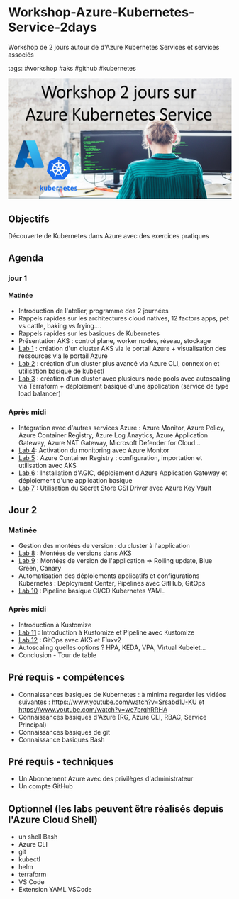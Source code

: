 # Workshop-Azure-Kubernetes-Service-2days
Workshop de 2 jours autour de d'Azure Kubernetes Services et services associés

tags: #workshop #aks #github #kubernetes

<img width='800' src='./images/Banner-workshop.jpg'/> 


## Objectifs
Découverte de Kubernetes dans Azure avec des exercices pratiques

## Agenda
### jour 1
#### Matinée
- Introduction de l'atelier, programme des 2 journées
- Rappels rapides sur les architectures cloud natives, 12 factors apps, pet vs cattle, baking vs frying....
- Rappels rapides sur les basiques de Kubernetes
- Présentation AKS : control plane, worker nodes, réseau, stockage
- [Lab 1](/Lab_1/README.md) : création d'un cluster AKS via le portail Azure + visualisation des ressources via le portail Azure 
- [Lab 2](/Lab_2/README.md) : création d'un cluster plus avancé via Azure CLI, connexion et utilisation basique de kubectl
- [Lab 3](/Lab_3/README.md) : création d'un cluster avec plusieurs node pools avec autoscaling via Terraform + déploiement basique d'une application (service de type load balancer)
### Après midi
- Intégration avec d'autres services Azure : Azure Monitor, Azure Policy, Azure Container Registry, Azure Log Anaytics, Azure Application Gateway, Azure NAT Gateway, Microsoft Defender for Cloud...
- [Lab 4](/Lab_4/README.md): Activation du monitoring avec Azure Monitor
- [Lab 5](/Lab_5/README.md) : Azure Container Registry : configuration, importation et utilisation avec AKS 
- [Lab 6](/Lab_6/README.md) : Installation d'AGIC, déploiement d'Azure Application Gateway et déploiement d'une application basique
- [Lab 7](/Lab_7/README.md) : Utilisation du Secret Store CSI Driver avec Azure Key Vault


## Jour 2
### Matinée
- Gestion des montées de version : du cluster à l'application 
- [Lab 8](/Lab_8/README.md) : Montées de versions dans AKS
- [Lab 9](/Lab_9/README.md) : Montées de version de l'application  => Rolling update, Blue Green, Canary
- Automatisation des déploiements applicatifs et configurations Kubernetes : Deployment Center, Pipelines avec GitHub, GitOps
- [Lab 10](/Lab_10/README.md) : Pipeline basique CI/CD Kubernetes YAML 
### Après midi
- Introduction à Kustomize
- [Lab 11](/Lab_11/README.md) : Introduction à Kustomize et Pipeline avec Kustomize
- [Lab 12](/Lab_12/README.md) : GitOps avec AKS et Fluxv2 
- Autoscaling quelles options ? HPA, KEDA, VPA, Virtual Kubelet...
- Conclusion - Tour de table

## Pré requis - compétences
- Connaissances basiques de Kubernetes : à minima regarder les vidéos suivantes : https://www.youtube.com/watch?v=Srsabd1J-KU et https://www.youtube.com/watch?v=we7prqhRRHA
- Connaissances basiques d'Azure (RG, Azure CLI, RBAC, Service Principal)
- Connaissances basiques de git
- Connaissance basiques Bash

## Pré requis - techniques
- Un Abonnement Azure avec des privilèges d'administrateur
- Un compte GitHub

## Optionnel (les labs peuvent être réalisés depuis l'Azure Cloud Shell)
- un shell Bash
- Azure CLI
- git
- kubectl
- helm
- terraform 
- VS Code
- Extension YAML VSCode
